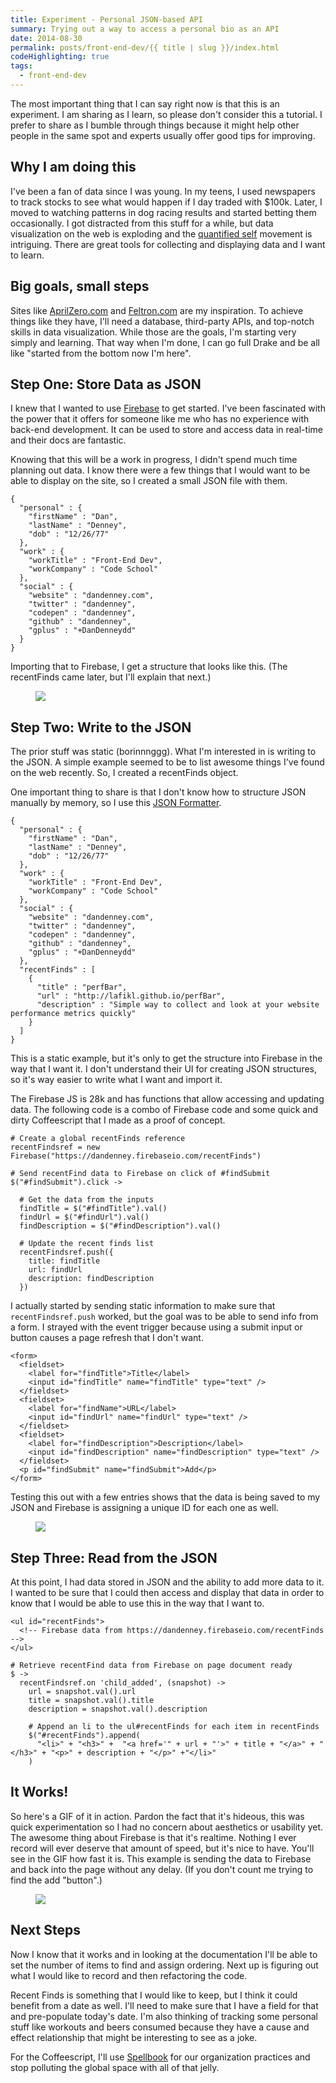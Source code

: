 ```yaml
---
title: Experiment - Personal JSON-based API
summary: Trying out a way to access a personal bio as an API
date: 2014-08-30
permalink: posts/front-end-dev/{{ title | slug }}/index.html
codeHighlighting: true
tags:
  - front-end-dev
---
```


The most important thing that I can say right now is that this is an experiment. I am sharing as I learn, so please don't consider this a tutorial. I prefer to share as I bumble through things because it might help other people in the same spot and experts usually offer good tips for improving.

## Why I am doing this

I've been a fan of data since I was young. In my teens, I used newspapers to track stocks to see what would happen if I day traded with $100k. Later, I moved to watching patterns in dog racing results and started betting them occasionally. I got distracted from this stuff for a while, but data visualization on the web is exploding and the [quantified self](http://en.wikipedia.org/wiki/Quantified_Self) movement is intriguing. There are great tools for collecting and displaying data and I want to learn.

## Big goals, small steps

Sites like [AprilZero.com](http://aprilzero.com) and [Feltron.com](http://feltron.com) are my inspiration. To achieve things like they have, I'll need a database, third-party APIs, and top-notch skills in data visualization. While those are the goals, I'm starting very simply and learning. That way when I'm done, I can go full Drake and be all like "started from the bottom now I'm here".

## Step One: Store Data as JSON

I knew that I wanted to use [Firebase](https://www.firebase.com) to get started. I've been fascinated with the power that it offers for someone like me who has no experience with back-end development. It can be used to store and access data in real-time and their docs are fantastic.

Knowing that this will be a work in progress, I didn't spend much time planning out data. I know there were a few things that I would want to be able to display on the site, so I created a small JSON file with them.

    {
      "personal" : {
        "firstName" : "Dan",
        "lastName" : "Denney",
        "dob" : "12/26/77"
      },
      "work" : {
        "workTitle" : "Front-End Dev",
        "workCompany" : "Code School"
      },
      "social" : {
        "website" : "dandenney.com",
        "twitter" : "dandenney",
        "codepen" : "dandenney",
        "github" : "dandenney",
        "gplus" : "+DanDenneydd"
      }
    }

Importing that to Firebase, I get a structure that looks like this. (The recentFinds came later, but I'll explain that next.)

<figure>

![](/assets/images/posts/front-end-dev/experiment-personal-json-api/screenshot-json.png)

</figure>

## Step Two: Write to the JSON

The prior stuff was static (borinnnggg). What I'm interested in is writing to the JSON. A simple example seemed to be to list awesome things I've found on the web recently. So, I created a recentFinds object.

One important thing to share is that I don't know how to structure JSON manually by memory, so I use this [JSON Formatter](http://jsonformatter.curiousconcept.com).

    {
      "personal" : {
        "firstName" : "Dan",
        "lastName" : "Denney",
        "dob" : "12/26/77"
      },
      "work" : {
        "workTitle" : "Front-End Dev",
        "workCompany" : "Code School"
      },
      "social" : {
        "website" : "dandenney.com",
        "twitter" : "dandenney",
        "codepen" : "dandenney",
        "github" : "dandenney",
        "gplus" : "+DanDenneydd"
      },
      "recentFinds" : [
        {
          "title" : "perfBar",
          "url" : "http://lafikl.github.io/perfBar",
          "description" : "Simple way to collect and look at your website performance metrics quickly"
        }
      ]
    }

This is a static example, but it's only to get the structure into Firebase in the way that I want it. I don't understand their UI for creating JSON structures, so it's way easier to write what I want and import it.

The Firebase JS is 28k and has functions that allow accessing and updating data. The following code is a combo of Firebase code and some quick and dirty Coffeescript that I made as a proof of concept.

    # Create a global recentFinds reference
    recentFindsref = new Firebase("https://dandenney.firebaseio.com/recentFinds")

    # Send recentFind data to Firebase on click of #findSubmit
    $("#findSubmit").click ->

      # Get the data from the inputs
      findTitle = $("#findTitle").val()
      findUrl = $("#findUrl").val()
      findDescription = $("#findDescription").val()

      # Update the recent finds list
      recentFindsref.push({
        title: findTitle
        url: findUrl
        description: findDescription
      })

I actually started by sending static information to make sure that `recentFindsref.push` worked, but the goal was to be able to send info from a form. I strayed with the event trigger because using a submit input or button causes a page refresh that I don't want.

    <form>
      <fieldset>
        <label for="findTitle">Title</label>
        <input id="findTitle" name="findTitle" type="text" />
      </fieldset>
      <fieldset>
        <label for="findName">URL</label>
        <input id="findUrl" name="findUrl" type="text" />
      </fieldset>
      <fieldset>
        <label for="findDescription">Description</label>
        <input id="findDescription" name="findDescription" type="text" />
      </fieldset>
      <p id="findSubmit" name="findSubmit">Add</p>
    </form>

Testing this out with a few entries shows that the data is being saved to my JSON and Firebase is assigning a unique ID for each one as well.

<figure>

![](/assets/images/posts/front-end-dev/experiment-personal-json-api/screenshot-recentfinds.png)

</figure>

## Step Three: Read from the JSON

At this point, I had data stored in JSON and the ability to add more data to it. I wanted to be sure that I could then access and display that data in order to know that I would be able to use this in the way that I want to.

    <ul id="recentFinds">
      <!-- Firebase data from https://dandenney.firebaseio.com/recentFinds -->
    </ul>

    # Retrieve recentFind data from Firebase on page document ready
    $ ->
      recentFindsref.on 'child_added', (snapshot) ->
        url = snapshot.val().url
        title = snapshot.val().title
        description = snapshot.val().description

        # Append an li to the ul#recentFinds for each item in recentFinds
        $("#recentFinds").append(
          "<li>" + "<h3>" +  "<a href='" + url + "'>" + title + "</a>" + "</h3>" + "<p>" + description + "</p>" +"</li>"
        )

## It Works!

So here's a GIF of it in action. Pardon the fact that it's hideous, this was quick experimentation so I had no concern about aesthetics or usability yet. The awesome thing about Firebase is that it's realtime. Nothing I ever record will ever deserve that amount of speed, but it's nice to have. You'll see in the GIF how fast it is. This example is sending the data to Firebase and back into the page without any delay. (If you don't count me trying to find the add "button".)

<figure>

![](/assets/images/posts/front-end-dev/experiment-personal-json-api/by-golly-it-works.gif)

</figure>

## Next Steps

Now I know that it works and in looking at the documentation I'll be able to set the number of items to find and assign ordering. Next up is figuring out what I would like to record and then refactoring the code.

Recent Finds is something that I would like to keep, but I think it could benefit from a date as well. I'll need to make sure that I have a field for that and pre-populate today's date. I'm also thinking of tracking some personal stuff like workouts and beers consumed because they have a cause and effect relationship that might be interesting to see as a joke.

For the Coffeescript, I'll use [Spellbook](https://github.com/spellbook/spellbook) for our organization practices and stop polluting the global space with all of that jelly.